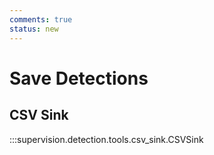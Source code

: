 ```yaml
---
comments: true
status: new
---
```


# Save Detections

<div class="md-typeset">
  <h2>CSV Sink</h2>
</div>

:::supervision.detection.tools.csv_sink.CSVSink